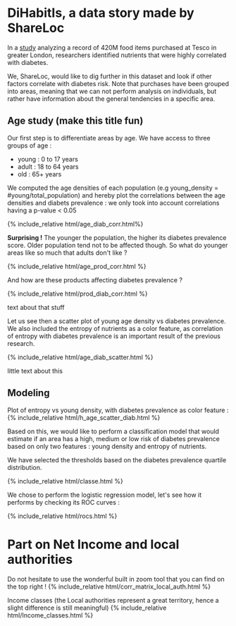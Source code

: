 # DiHabitIs,  a data story made by ShareLoc

In a [study](https://www.ncbi.nlm.nih.gov/pmc/articles/PMC7029018/) analyzing a record of 420M food items purchased at Tesco in greater London, researchers identified nutrients that were highly correlated with diabetes. 

We, ShareLoc, would like to dig further in this dataset and look if other factors correlate with diabetes risk. 
Note that purchases have been grouped into areas, meaning that we can not perform analysis on individuals, but rather have information about the general tendencies in a specific area.  

## Age study (make this title fun)

Our first step is to differentiate areas by age. We have access to three groups of age : 
- young : 0 to 17 years
- adult : 18 to 64 years
- old   : 65+ years

We computed the age densities of each population (e.g young_density = #young/total_population) and hereby plot the correlations between the age densities and diabets prevalence : we only took into account correlations having a p-value < 0.05

{% include_relative html/age_diab_corr.html%}

**Surprising !** The younger the population, the higher its diabetes prevalence score. Older population tend not to be affected though. So what do younger areas like so much that adults don't like ? 

{% include_relative html/age_prod_corr.html %}

And how are these products affecting diabetes prevalence ? 

{% include_relative html/prod_diab_corr.html %}

text about that stuff 

Let us see then a scatter plot of young age density vs diabetes prevalence. We also included the entropy of nutrients as a color feature, as correlation of entropy with diabetes prevalence is an important result of the previous research. 

{% include_relative html/age_diab_scatter.html %}

little text about this

## Modeling 
Plot of entropy vs young density, with diabetes prevalence as color feature : 
{% include_relative html/h_age_scatter_diab.html %} 

Based on this, we would like to perform a classification model that would estimate if an area has a high, medium or low risk of diabetes prevalence based on only two features : young density and entropy of nutrients. 

We have selected the thresholds based on the diabetes prevalence quartile distribution. 

{% include_relative html/classe.html %}

We chose to perform the logistic regression model, let's see how it performs by checking its ROC curves : 

{% include_relative html/rocs.html %}



# Part on Net Income and local authorities
Do not hesitate to use the wonderful built in zoom tool that you can find on the top right !
{% include_relative html/corr_matrix_local_auth.html %}

Income classes (the Local authorities represent a great territory, hence a slight difference is still meaningful) 
{% include_relative html/Income_classes.html %}


